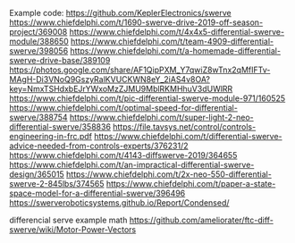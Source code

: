 Example code:
https://github.com/KeplerElectronics/swerve
https://www.chiefdelphi.com/t/1690-swerve-drive-2019-off-season-project/369008
https://www.chiefdelphi.com/t/4x4x5-differential-swerve-module/388650
https://www.chiefdelphi.com/t/team-4909-differential-swerve/398056
https://www.chiefdelphi.com/t/a-homemade-differential-swerve-drive-base/389109
https://photos.google.com/share/AF1QipPXM_Y7qwiZ8wTnx2qMfIFTv-MAgH-Di3VNoQ9GszyRalKVUCKWN8eY_2iAS4v8OA?key=NmxTSHdxbEJrYWxoMzZJMU9MblRKMHhuV3dUWlRR
https://www.chiefdelphi.com/t/pic-differential-swerve-module-971/160525
https://www.chiefdelphi.com/t/optimal-speed-for-differential-swerve/388754
https://www.chiefdelphi.com/t/super-light-2-neo-differential-swerve/358836
https://file.tavsys.net/control/controls-engineering-in-frc.pdf
https://www.chiefdelphi.com/t/differential-swerve-advice-needed-from-controls-experts/376231/2
https://www.chiefdelphi.com/t/4143-diffswerve-2019/364655
https://www.chiefdelphi.com/t/an-impractical-differential-swerve-design/365015
https://www.chiefdelphi.com/t/2x-neo-550-differential-swerve-2-845lbs/374565
https://www.chiefdelphi.com/t/paper-a-state-space-model-for-a-differential-swerve/396496
https://swerveroboticsystems.github.io/Report/Condensed/

differencial serve example math https://github.com/ameliorater/ftc-diff-swerve/wiki/Motor-Power-Vectors